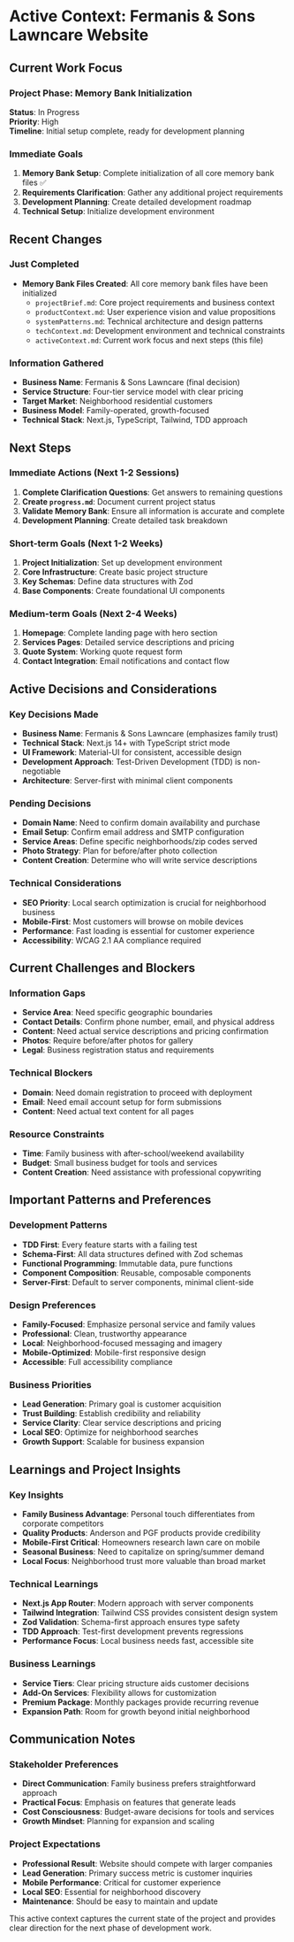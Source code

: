 # Active Context: Fermanis & Sons Lawncare Website

## Current Work Focus

### Project Phase: Memory Bank Initialization
**Status**: In Progress  
**Priority**: High  
**Timeline**: Initial setup complete, ready for development planning

### Immediate Goals
1. **Memory Bank Setup**: Complete initialization of all core memory bank files ✅
2. **Requirements Clarification**: Gather any additional project requirements
3. **Development Planning**: Create detailed development roadmap
4. **Technical Setup**: Initialize development environment

## Recent Changes

### Just Completed
- **Memory Bank Files Created**: All core memory bank files have been initialized
  - `projectBrief.md`: Core project requirements and business context
  - `productContext.md`: User experience vision and value propositions
  - `systemPatterns.md`: Technical architecture and design patterns
  - `techContext.md`: Development environment and technical constraints
  - `activeContext.md`: Current work focus and next steps (this file)

### Information Gathered
- **Business Name**: Fermanis & Sons Lawncare (final decision)
- **Service Structure**: Four-tier service model with clear pricing
- **Target Market**: Neighborhood residential customers
- **Business Model**: Family-operated, growth-focused
- **Technical Stack**: Next.js, TypeScript, Tailwind, TDD approach

## Next Steps

### Immediate Actions (Next 1-2 Sessions)
1. **Complete Clarification Questions**: Get answers to remaining questions
2. **Create `progress.md`**: Document current project status
3. **Validate Memory Bank**: Ensure all information is accurate and complete
4. **Development Planning**: Create detailed task breakdown

### Short-term Goals (Next 1-2 Weeks)
1. **Project Initialization**: Set up development environment
2. **Core Infrastructure**: Create basic project structure
3. **Key Schemas**: Define data structures with Zod
4. **Base Components**: Create foundational UI components

### Medium-term Goals (Next 2-4 Weeks)
1. **Homepage**: Complete landing page with hero section
2. **Services Pages**: Detailed service descriptions and pricing
3. **Quote System**: Working quote request form
4. **Contact Integration**: Email notifications and contact flow

## Active Decisions and Considerations

### Key Decisions Made
- **Business Name**: Fermanis & Sons Lawncare (emphasizes family trust)
- **Technical Stack**: Next.js 14+ with TypeScript strict mode
- **UI Framework**: Material-UI for consistent, accessible design
- **Development Approach**: Test-Driven Development (TDD) is non-negotiable
- **Architecture**: Server-first with minimal client components

### Pending Decisions
- **Domain Name**: Need to confirm domain availability and purchase
- **Email Setup**: Confirm email address and SMTP configuration
- **Service Areas**: Define specific neighborhoods/zip codes served
- **Photo Strategy**: Plan for before/after photo collection
- **Content Creation**: Determine who will write service descriptions

### Technical Considerations
- **SEO Priority**: Local search optimization is crucial for neighborhood business
- **Mobile-First**: Most customers will browse on mobile devices
- **Performance**: Fast loading is essential for customer experience
- **Accessibility**: WCAG 2.1 AA compliance required

## Current Challenges and Blockers

### Information Gaps
- **Service Area**: Need specific geographic boundaries
- **Contact Details**: Confirm phone number, email, and physical address
- **Content**: Need actual service descriptions and pricing confirmation
- **Photos**: Require before/after photos for gallery
- **Legal**: Business registration status and requirements

### Technical Blockers
- **Domain**: Need domain registration to proceed with deployment
- **Email**: Need email account setup for form submissions
- **Content**: Need actual text content for all pages

### Resource Constraints
- **Time**: Family business with after-school/weekend availability
- **Budget**: Small business budget for tools and services
- **Content Creation**: Need assistance with professional copywriting

## Important Patterns and Preferences

### Development Patterns
- **TDD First**: Every feature starts with a failing test
- **Schema-First**: All data structures defined with Zod schemas
- **Functional Programming**: Immutable data, pure functions
- **Component Composition**: Reusable, composable components
- **Server-First**: Default to server components, minimal client-side

### Design Preferences
- **Family-Focused**: Emphasize personal service and family values
- **Professional**: Clean, trustworthy appearance
- **Local**: Neighborhood-focused messaging and imagery
- **Mobile-Optimized**: Mobile-first responsive design
- **Accessible**: Full accessibility compliance

### Business Priorities
- **Lead Generation**: Primary goal is customer acquisition
- **Trust Building**: Establish credibility and reliability
- **Service Clarity**: Clear service descriptions and pricing
- **Local SEO**: Optimize for neighborhood searches
- **Growth Support**: Scalable for business expansion

## Learnings and Project Insights

### Key Insights
- **Family Business Advantage**: Personal touch differentiates from corporate competitors
- **Quality Products**: Anderson and PGF products provide credibility
- **Mobile-First Critical**: Homeowners research lawn care on mobile
- **Seasonal Business**: Need to capitalize on spring/summer demand
- **Local Focus**: Neighborhood trust more valuable than broad market

### Technical Learnings
- **Next.js App Router**: Modern approach with server components
- **Tailwind Integration**: Tailwind CSS provides consistent design system
- **Zod Validation**: Schema-first approach ensures type safety
- **TDD Approach**: Test-first development prevents regressions
- **Performance Focus**: Local business needs fast, accessible site

### Business Learnings
- **Service Tiers**: Clear pricing structure aids customer decisions
- **Add-On Services**: Flexibility allows for customization
- **Premium Package**: Monthly packages provide recurring revenue
- **Expansion Path**: Room for growth beyond initial neighborhood

## Communication Notes

### Stakeholder Preferences
- **Direct Communication**: Family business prefers straightforward approach
- **Practical Focus**: Emphasis on features that generate leads
- **Cost Consciousness**: Budget-aware decisions for tools and services
- **Growth Mindset**: Planning for expansion and scaling

### Project Expectations
- **Professional Result**: Website should compete with larger companies
- **Lead Generation**: Primary success metric is customer inquiries
- **Mobile Performance**: Critical for customer experience
- **Local SEO**: Essential for neighborhood discovery
- **Maintenance**: Should be easy to maintain and update

This active context captures the current state of the project and provides clear direction for the next phase of development work. 